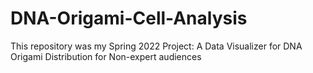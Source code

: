 # DNA-Origami-Cell-Analysis
This repository was my Spring 2022 Project: A Data Visualizer for DNA Origami Distribution for Non-expert audiences
